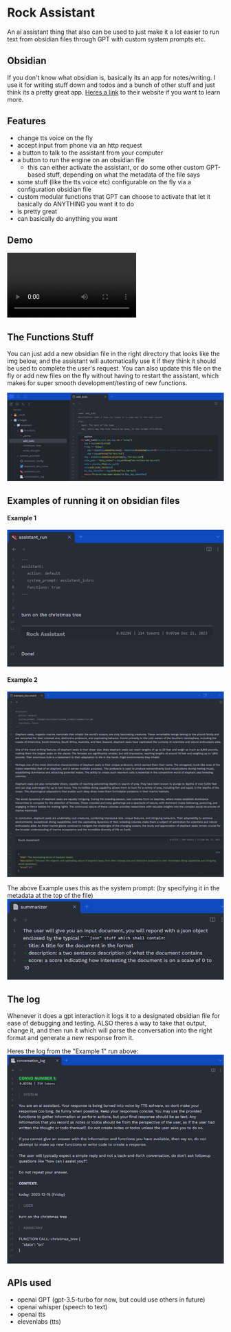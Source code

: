 # Rock Assistant

An ai assistant thing that also can be used to just make it a lot easier to run text from obsidian files through GPT with custom system prompts etc.

## Obsidian
If you don't know what obsidian is, basically its an app for notes/writing. I use it for writing stuff down and todos and a bunch of other stuff and just think its a pretty great app. [Heres a link](https://obsidian.md/) to their website if you want to learn more.

## Features
- change tts voice on the fly
- accept input from phone via an http request
- a button to talk to the assistant from your computer
- a button to run the engine on an obsidian file
  - this can either activate the assistant, or do some other custom GPT-based stuff, depending on what the metadata of the file says
- some stuff (like the tts voice etc) configurable on the fly via a configuration obsidian file
- custom modular functions that GPT can choose to activate that let it basically do ANYTHING you want it to do
- is pretty great
- can basically do anything you want

## Demo

![demo](docs/images/demo.mp4)

## The Functions Stuff
You can just add a new obsidian file in the right directory that looks like the img below, and the assistant will automatically use it if they think it should be used to complete the user's request. You can also update this file on the fly or add new files on the fly without having to restart the assistant, which makes for super smooth development/testing of new functions.

![demo](docs/images/function_example.png)

## Examples of running it on obsidian files

#### Example 1

![demo](docs/images/run_example1.png)

#### Example 2

![demo](docs/images/run_example2.png)

The above Example uses this as the system prompt: (by specifying it in the metadata at the top of the file)
![demo](docs/images/run_example2_prompt.png)

## The log
Whenever it does a gpt interaction it logs it to a designated obsidian file for ease of debugging and testing. ALSO theres a way to take that output, change it, and then run it which will parse the conversation into the right format and generate a new response from it.

Heres the log from the "Example 1" run above:
![demo](docs/images/log.png)

## APIs used
- openai GPT (gpt-3.5-turbo for now, but could use others in future)
- openai whisper (speech to text)
- openai tts
- elevenlabs (tts)
